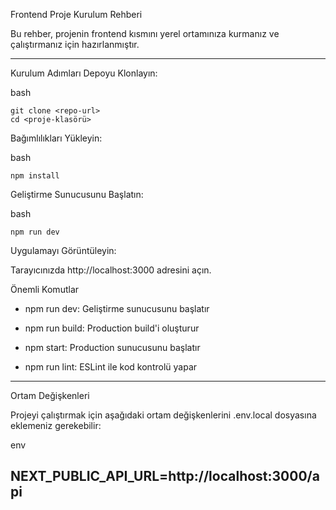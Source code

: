 Frontend Proje Kurulum Rehberi

Bu rehber, projenin frontend kısmını yerel ortamınıza kurmanız ve çalıştırmanız için hazırlanmıştır.

---
Kurulum Adımları
Depoyu Klonlayın:

bash
```
git clone <repo-url>
cd <proje-klasörü>
```
Bağımlılıkları Yükleyin:

bash
```
npm install
```
Geliştirme Sunucusunu Başlatın:

bash
```
npm run dev
```
Uygulamayı Görüntüleyin:

Tarayıcınızda http://localhost:3000 adresini açın.

Önemli Komutlar

- npm run dev: Geliştirme sunucusunu başlatır

- npm run build: Production build'i oluşturur

- npm start: Production sunucusunu başlatır

- npm run lint: ESLint ile kod kontrolü yapar

---
Ortam Değişkenleri

Projeyi çalıştırmak için aşağıdaki ortam değişkenlerini .env.local dosyasına eklemeniz gerekebilir:

env

NEXT_PUBLIC_API_URL=http://localhost:3000/api
---
